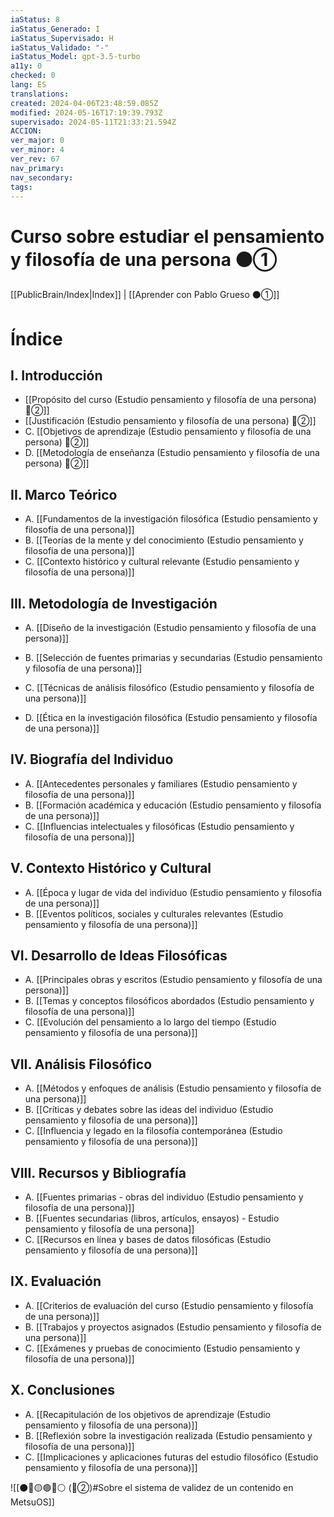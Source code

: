```yaml
---
iaStatus: 8
iaStatus_Generado: I
iaStatus_Supervisado: H
iaStatus_Validado: "-"
iaStatus_Model: gpt-3.5-turbo
a11y: 0
checked: 0
lang: ES
translations: 
created: 2024-04-06T23:48:59.085Z
modified: 2024-05-16T17:19:39.793Z
supervisado: 2024-05-11T21:33:21.594Z
ACCION: 
ver_major: 0
ver_minor: 4
ver_rev: 67
nav_primary: 
nav_secondary: 
tags:
---
```

# Curso sobre estudiar el pensamiento y filosofía de una persona ⚫①

[[PublicBrain/Index|Index]] | [[Aprender con Pablo Grueso ⚫①]]

# Índice

## I. Introducción

   - [[Propósito del curso (Estudio pensamiento y filosofía de una persona) 🔴②]]
   - [[Justificación (Estudio pensamiento y filosofía de una persona) 🔴②]]
   - C. [[Objetivos de aprendizaje (Estudio pensamiento y filosofía de una persona) 🔴②]]
   - D. [[Metodología de enseñanza (Estudio pensamiento y filosofía de una persona) 🔴②]]
   
## II. Marco Teórico
   - A. [[Fundamentos de la investigación filosófica (Estudio pensamiento y filosofía de una persona)]]
   - B. [[Teorías de la mente y del conocimiento (Estudio pensamiento y filosofía de una persona)]]
   - C. [[Contexto histórico y cultural relevante (Estudio pensamiento y filosofía de una persona)]]
   
## III. Metodología de Investigación
   - A. [[Diseño de la investigación (Estudio pensamiento y filosofía de una persona)]]
   - B. [[Selección de fuentes primarias y secundarias (Estudio pensamiento y filosofía de una persona)]]

   - C. [[Técnicas de análisis filosófico (Estudio pensamiento y filosofía de una persona)]]
   - D. [[Ética en la investigación filosófica (Estudio pensamiento y filosofía de una persona)]]
   
## IV. Biografía del Individuo
   - A. [[Antecedentes personales y familiares (Estudio pensamiento y filosofía de una persona)]]
   - B. [[Formación académica y educación (Estudio pensamiento y filosofía de una persona)]]
   - C. [[Influencias intelectuales y filosóficas (Estudio pensamiento y filosofía de una persona)]]
   
## V. Contexto Histórico y Cultural
   - A. [[Época y lugar de vida del individuo (Estudio pensamiento y filosofía de una persona)]]
   - B. [[Eventos políticos, sociales y culturales relevantes (Estudio pensamiento y filosofía de una persona)]]
   
## VI. Desarrollo de Ideas Filosóficas
   - A. [[Principales obras y escritos (Estudio pensamiento y filosofía de una persona)]]
   - B. [[Temas y conceptos filosóficos abordados (Estudio pensamiento y filosofía de una persona)]]
   - C. [[Evolución del pensamiento a lo largo del tiempo (Estudio pensamiento y filosofía de una persona)]]
   
## VII. Análisis Filosófico
   - A. [[Métodos y enfoques de análisis (Estudio pensamiento y filosofía de una persona)]]
   - B. [[Críticas y debates sobre las ideas del individuo (Estudio pensamiento y filosofía de una persona)]]
   - C. [[Influencia y legado en la filosofía contemporánea (Estudio pensamiento y filosofía de una persona)]]
   
## VIII. Recursos y Bibliografía
   - A. [[Fuentes primarias - obras del individuo (Estudio pensamiento y filosofía de una persona)]]
   - B. [[Fuentes secundarias (libros, artículos, ensayos) - Estudio pensamiento y filosofía de una persona]]
   - C. [[Recursos en línea y bases de datos filosóficas (Estudio pensamiento y filosofía de una persona)]]

   
## IX. Evaluación
   - A. [[Criterios de evaluación del curso (Estudio pensamiento y filosofía de una persona)]]
   - B. [[Trabajos y proyectos asignados (Estudio pensamiento y filosofía de una persona)]]
   - C. [[Exámenes y pruebas de conocimiento (Estudio pensamiento y filosofía de una persona)]]
   
## X. Conclusiones
   - A. [[Recapitulación de los objetivos de aprendizaje (Estudio pensamiento y filosofía de una persona)]]
   - B. [[Reflexión sobre la investigación realizada (Estudio pensamiento y filosofía de una persona)]]
   - C. [[Implicaciones y aplicaciones futuras del estudio filosófico (Estudio pensamiento y filosofía de una persona)]]

![[⚫🔴🟡🟢🔵⚪ (🔴②)#Sobre el sistema de validez de un contenido en MetsuOS]]